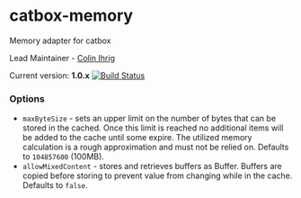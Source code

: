 catbox-memory
=============

Memory adapter for catbox

Lead Maintainer - [Colin Ihrig](https://github.com/cjihrig)

Current version: **1.0.x** [![Build Status](https://api.travis-ci.org/hapijs/catbox-memory.svg)](https://travis-ci.org/hapijs/catbox-memory)

### Options

- `maxByteSize` - sets an upper limit on the number of bytes that can be stored in the
  cached. Once this limit is reached no additional items will be added to the cache
  until some expire. The utilized memory calculation is a rough approximation and must
  not be relied on. Defaults to `104857600` (100MB).
- `allowMixedContent` - stores and retrieves buffers as Buffer. Buffers are copied before storing to prevent value from changing while in the cache. Defaults to `false`.